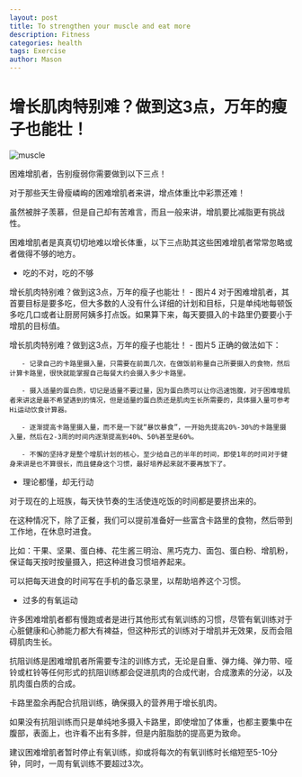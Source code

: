 ```yaml
---
layout: post
title: To strengthen your muscle and eat more
description: Fitness
categories: health
tags: Exercise
author: Mason
---
```


# 增长肌肉特别难？做到这3点，万年的瘦子也能壮！

![muscle](https://w2.dwstatic.com/yy/ojiastoreimage/3ef3883281d8409f1ad0c372bad2d0c2_stamp.jpg)

困难增肌者，告别瘦弱你需要做到以下三点！

对于那些天生骨瘦嶙峋的困难增肌者来讲，增点体重比中彩票还难！

虽然被胖子羡慕，但是自己却有苦难言，而且一般来讲，增肌要比减脂更有挑战性。

困难增肌者是真真切切地难以增长体重，以下三点助其这些困难增肌者常常忽略或者做得不够的地方。

- 吃的不对，吃的不够

增长肌肉特别难？做到这3点，万年的瘦子也能壮！ - 图片4
对于困难增肌者，其首要目标是要多吃，但大多数的人没有什么详细的计划和目标，只是单纯地每顿饭多吃几口或者让厨房阿姨多打点饭。如果算下来，每天要摄入的卡路里仍要要小于增肌的目标值。

增长肌肉特别难？做到这3点，万年的瘦子也能壮！ - 图片5
正确的做法如下：

       - 记录自己的卡路里摄入量，只需要在前面几次，在做饭前称量自己所要摄入的食物，然后计算卡路里，很快就能掌握自己每餐大约会摄入多少卡路里。

       - 摄入适量的蛋白质，切记是适量不要过量，因为蛋白质可以让你迅速饱腹，对于困难增肌者来讲这是最不希望遇到的情况，但是适量的蛋白质还是肌肉生长所需要的，具体摄入量可参考Hi运动饮食计算器。

       - 逐渐提高卡路里摄入量，而不是一下就“暴饮暴食”，一开始先提高20%-30%的卡路里摄入量，然后在2-3周的时间内逐渐提高到40%、50%甚至是60%。

       - 不懈的坚持才是整个增肌计划的核心，至少给自己的半年的时间，即使1年的时间对于健身来讲是也不算很长，而且健身这个习惯，最好培养起来就不要再放下了。

- 理论都懂，却无行动

对于现在的上班族，每天快节奏的生活使连吃饭的时间都是要挤出来的。

在这种情况下，除了正餐，我们可以提前准备好一些富含卡路里的食物，然后带到工作地，在休息时进食。

比如：干果、坚果、蛋白棒、花生酱三明治、黑巧克力、面包、蛋白粉、增肌粉，保证每天按时按量摄入，把这种进食习惯培养起来。

可以把每天进食的时间写在手机的备忘录里，以帮助培养这个习惯。

- 过多的有氧运动

许多困难增肌者都有慢跑或者是进行其他形式有氧训练的习惯，尽管有氧训练对于心脏健康和心肺能力都大有裨益，但这种形式的训练对于增肌并无效果，反而会阻碍肌肉生长。

抗阻训练是困难增肌者所需要专注的训练方式，无论是自重、弹力绳、弹力带、哑铃或杠铃等任何形式的抗阻训练都会促进肌肉的合成代谢，合成激素的分泌，以及肌肉蛋白质的合成。

卡路里盈余再配合抗阻训练，确保摄入的营养用于增长肌肉。

如果没有抗阻训练而只是单纯地多摄入卡路里，即使增加了体重，也都主要集中在腹部，表面上，也许看不出有多胖，但是内脏脂肪的提高更为致命。

建议困难增肌者暂时停止有氧训练，抑或将每次的有氧训练时长缩短至5-10分钟，同时，一周有氧训练不要超过3次。

